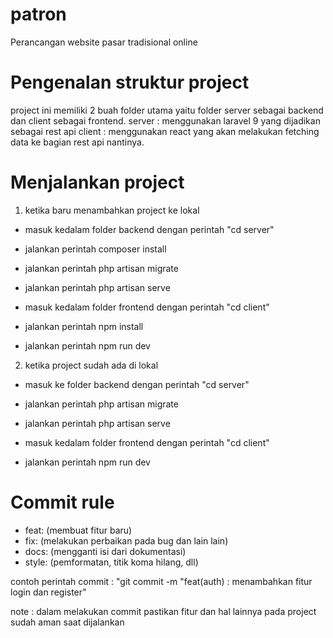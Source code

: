 # patron
Perancangan website pasar tradisional online

# Pengenalan struktur project
project ini memiliki 2 buah folder utama yaitu folder server sebagai backend dan client sebagai frontend.
server : menggunakan laravel 9 yang dijadikan sebagai rest api
client : menggunakan react yang akan melakukan fetching data ke bagian rest api nantinya.

# Menjalankan project
1. ketika baru menambahkan project ke lokal
  - masuk kedalam folder backend dengan perintah "cd server"
  - jalankan perintah composer install
  - jalankan perintah php artisan migrate
  - jalankan perintah php artisan serve

  - masuk kedalam folder frontend dengan perintah "cd client"
  - jalankan perintah npm install
  - jalankan perintah npm run dev

2. ketika project sudah ada di lokal
  - masuk ke folder backend dengan perintah "cd server"
  - jalankan perintah php artisan migrate
  - jalankan perintah php artisan serve

  - masuk kedalam folder frontend dengan perintah "cd client"
  - jalankan perintah npm run dev

# Commit rule
- feat: (membuat fitur baru)
- fix: (melakukan perbaikan pada bug dan lain lain)
- docs: (mengganti isi dari dokumentasi)
- style: (pemformatan, titik koma hilang, dll)

contoh perintah commit : 
"git commit -m "feat(auth) : menambahkan fitur login dan register" 
 
 note : dalam melakukan commit pastikan fitur dan hal lainnya pada project sudah aman saat dijalankan
